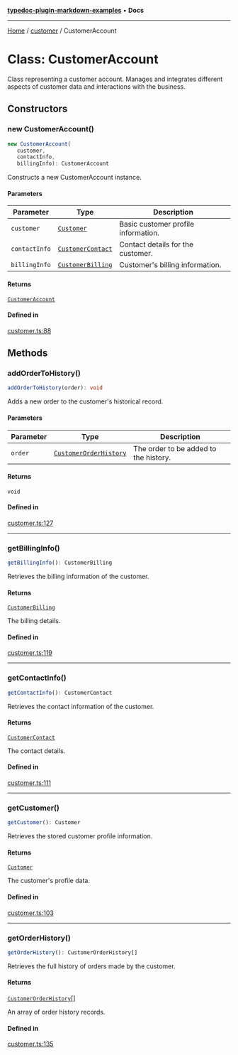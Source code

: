 [**typedoc-plugin-markdown-examples**](../../README.md) • **Docs**

***

[Home](../../README.md) / [customer](../README.md) / CustomerAccount

# Class: CustomerAccount

Class representing a customer account.
Manages and integrates different aspects of customer data and interactions with the business.

## Constructors

### new CustomerAccount()

```ts
new CustomerAccount(
   customer, 
   contactInfo, 
   billingInfo): CustomerAccount
```

Constructs a new CustomerAccount instance.

#### Parameters

| Parameter | Type | Description |
| ------ | ------ | ------ |
| `customer` | [`Customer`](../interfaces/Customer.md) | Basic customer profile information. |
| `contactInfo` | [`CustomerContact`](../interfaces/CustomerContact.md) | Contact details for the customer. |
| `billingInfo` | [`CustomerBilling`](../interfaces/CustomerBilling.md) | Customer's billing information. |

#### Returns

[`CustomerAccount`](CustomerAccount.md)

#### Defined in

[customer.ts:88](https://github.com/typedoc2md/typedoc-plugin-markdown-examples/blob/main/dummy-api/src/customer.ts#L88)

## Methods

### addOrderToHistory()

```ts
addOrderToHistory(order): void
```

Adds a new order to the customer's historical record.

#### Parameters

| Parameter | Type | Description |
| ------ | ------ | ------ |
| `order` | [`CustomerOrderHistory`](../interfaces/CustomerOrderHistory.md) | The order to be added to the history. |

#### Returns

`void`

#### Defined in

[customer.ts:127](https://github.com/typedoc2md/typedoc-plugin-markdown-examples/blob/main/dummy-api/src/customer.ts#L127)

***

### getBillingInfo()

```ts
getBillingInfo(): CustomerBilling
```

Retrieves the billing information of the customer.

#### Returns

[`CustomerBilling`](../interfaces/CustomerBilling.md)

The billing details.

#### Defined in

[customer.ts:119](https://github.com/typedoc2md/typedoc-plugin-markdown-examples/blob/main/dummy-api/src/customer.ts#L119)

***

### getContactInfo()

```ts
getContactInfo(): CustomerContact
```

Retrieves the contact information of the customer.

#### Returns

[`CustomerContact`](../interfaces/CustomerContact.md)

The contact details.

#### Defined in

[customer.ts:111](https://github.com/typedoc2md/typedoc-plugin-markdown-examples/blob/main/dummy-api/src/customer.ts#L111)

***

### getCustomer()

```ts
getCustomer(): Customer
```

Retrieves the stored customer profile information.

#### Returns

[`Customer`](../interfaces/Customer.md)

The customer's profile data.

#### Defined in

[customer.ts:103](https://github.com/typedoc2md/typedoc-plugin-markdown-examples/blob/main/dummy-api/src/customer.ts#L103)

***

### getOrderHistory()

```ts
getOrderHistory(): CustomerOrderHistory[]
```

Retrieves the full history of orders made by the customer.

#### Returns

[`CustomerOrderHistory`](../interfaces/CustomerOrderHistory.md)[]

An array of order history records.

#### Defined in

[customer.ts:135](https://github.com/typedoc2md/typedoc-plugin-markdown-examples/blob/main/dummy-api/src/customer.ts#L135)
